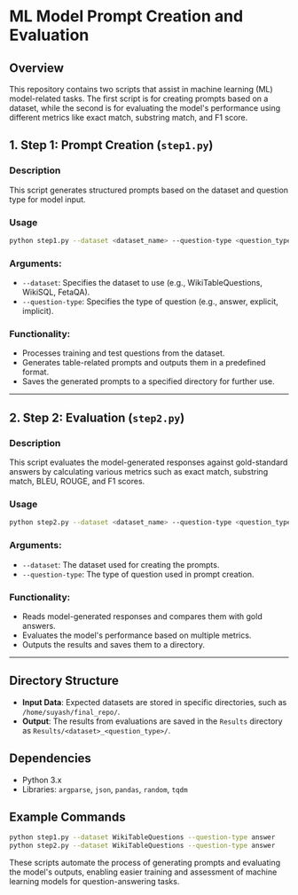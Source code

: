 
# ML Model Prompt Creation and Evaluation

## Overview
This repository contains two scripts that assist in machine learning (ML) model-related tasks. The first script is for creating prompts based on a dataset, while the second is for evaluating the model's performance using different metrics like exact match, substring match, and F1 score.

## 1. Step 1: Prompt Creation (`step1.py`)

### Description
This script generates structured prompts based on the dataset and question type for model input.

### Usage
```bash
python step1.py --dataset <dataset_name> --question-type <question_type>
```

### Arguments:
- `--dataset`: Specifies the dataset to use (e.g., WikiTableQuestions, WikiSQL, FetaQA).
- `--question-type`: Specifies the type of question (e.g., answer, explicit, implicit).

### Functionality:
- Processes training and test questions from the dataset.
- Generates table-related prompts and outputs them in a predefined format.
- Saves the generated prompts to a specified directory for further use.

---

## 2. Step 2: Evaluation (`step2.py`)

### Description
This script evaluates the model-generated responses against gold-standard answers by calculating various metrics such as exact match, substring match, BLEU, ROUGE, and F1 scores.

### Usage
```bash
python step2.py --dataset <dataset_name> --question-type <question_type>
```

### Arguments:
- `--dataset`: The dataset used for creating the prompts.
- `--question-type`: The type of question used in prompt creation.

### Functionality:
- Reads model-generated responses and compares them with gold answers.
- Evaluates the model's performance based on multiple metrics.
- Outputs the results and saves them to a directory.

---

## Directory Structure
- **Input Data**: Expected datasets are stored in specific directories, such as `/home/suyash/final_repo/`.
- **Output**: The results from evaluations are saved in the `Results` directory as `Results/<dataset>_<question_type>/`.

## Dependencies
- Python 3.x
- Libraries: `argparse`, `json`, `pandas`, `random`, `tqdm`

## Example Commands
```bash
python step1.py --dataset WikiTableQuestions --question-type answer
python step2.py --dataset WikiTableQuestions --question-type answer
```

These scripts automate the process of generating prompts and evaluating the model's outputs, enabling easier training and assessment of machine learning models for question-answering tasks.
